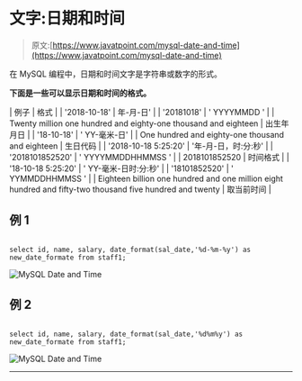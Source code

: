 # 文字:日期和时间

> 原文:[https://www.javatpoint.com/mysql-date-and-time](https://www.javatpoint.com/mysql-date-and-time)

在 MySQL 编程中，日期和时间文字是字符串或数字的形式。

**下面是一些可以显示日期和时间的格式。**

| 例子 | 格式 |
| '2018-10-18' | 年-月-日' |
| '20181018' | ' YYYYMMDD ' |
| Twenty million one hundred and eighty-one thousand and eighteen | 出生年月日 |
| '18-10-18' | ' YY-毫米-日' |
| One hundred and eighty-one thousand and eighteen | 生日代码 |
| '2018-10-18 5:25:20' | '年-月-日，时:分:秒' |
| '2018101852520' | ' YYYYMMDDHHMMSS ' |
| 2018101852520 | 时间格式 |
| '18-10-18 5:25:20' | ' YY-毫米-日时:分:秒' |
| '18101852520' | ' YYMMDDHHMMSS ' |
| Eighteen billion one hundred and one million eight hundred and fifty-two thousand five hundred and twenty | 取当前时间 |

## 例 1

```

select id, name, salary, date_format(sal_date,'%d-%m-%y') as new_date_formate from staff1;

```

![MySQL Date and Time](../Images/075c4110a19b083048b6ba421d57abb0.png)

## 例 2

```

select id, name, salary, date_format(sal_date,'%d%m%y') as new_date_formate from staff1;

```

![MySQL Date and Time](../Images/07a6552b601f6dad49f9f289cfeba19f.png)

* * *